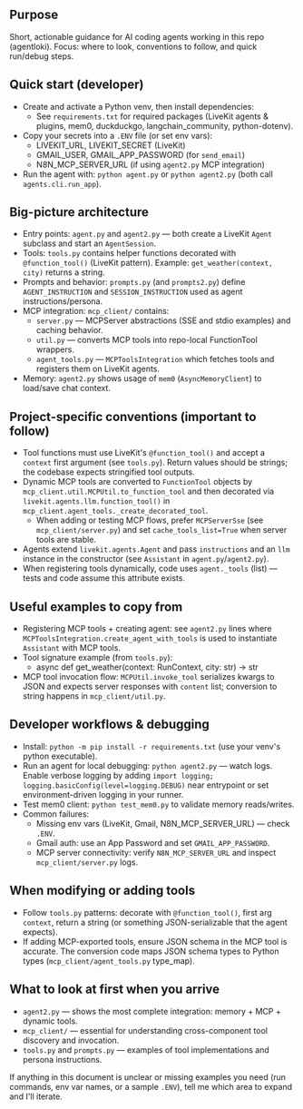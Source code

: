 ## Purpose
Short, actionable guidance for AI coding agents working in this repo (agentloki). Focus: where to look, conventions to follow, and quick run/debug steps.

## Quick start (developer)
- Create and activate a Python venv, then install dependencies:
  - See `requirements.txt` for required packages (LiveKit agents & plugins, mem0, duckduckgo, langchain_community, python-dotenv).
- Copy your secrets into a `.ENV` file (or set env vars):
  - LIVEKIT_URL, LIVEKIT_SECRET (LiveKit)
  - GMAIL_USER, GMAIL_APP_PASSWORD (for `send_email`)
  - N8N_MCP_SERVER_URL (if using `agent2.py` MCP integration)
- Run the agent with: `python agent.py` or `python agent2.py` (both call `agents.cli.run_app`).

## Big-picture architecture
- Entry points: `agent.py` and `agent2.py` — both create a LiveKit `Agent` subclass and start an `AgentSession`.
- Tools: `tools.py` contains helper functions decorated with `@function_tool()` (LiveKit pattern). Example: `get_weather(context, city)` returns a string.
- Prompts and behavior: `prompts.py` (and `prompts2.py`) define `AGENT_INSTRUCTION` and `SESSION_INSTRUCTION` used as agent instructions/persona.
- MCP integration: `mcp_client/` contains:
  - `server.py` — MCPServer abstractions (SSE and stdio examples) and caching behavior.
  - `util.py` — converts MCP tools into repo-local FunctionTool wrappers.
  - `agent_tools.py` — `MCPToolsIntegration` which fetches tools and registers them on LiveKit agents.
- Memory: `agent2.py` shows usage of `mem0` (`AsyncMemoryClient`) to load/save chat context.

## Project-specific conventions (important to follow)
- Tool functions must use LiveKit's `@function_tool()` and accept a `context` first argument (see `tools.py`). Return values should be strings; the codebase expects stringified tool outputs.
- Dynamic MCP tools are converted to `FunctionTool` objects by `mcp_client.util.MCPUtil.to_function_tool` and then decorated via `livekit.agents.llm.function_tool()` in `mcp_client.agent_tools._create_decorated_tool`.
  - When adding or testing MCP flows, prefer `MCPServerSse` (see `mcp_client/server.py`) and set `cache_tools_list=True` when server tools are stable.
- Agents extend `livekit.agents.Agent` and pass `instructions` and an `llm` instance in the constructor (see `Assistant` in `agent.py`/`agent2.py`).
- When registering tools dynamically, code uses `agent._tools` (list) — tests and code assume this attribute exists.

## Useful examples to copy from
- Registering MCP tools + creating agent: see `agent2.py` lines where `MCPToolsIntegration.create_agent_with_tools` is used to instantiate `Assistant` with MCP tools.
- Tool signature example (from `tools.py`):
  - async def get_weather(context: RunContext, city: str) -> str
- MCP tool invocation flow: `MCPUtil.invoke_tool` serializes kwargs to JSON and expects server responses with `content` list; conversion to string happens in `mcp_client/util.py`.

## Developer workflows & debugging
- Install: `python -m pip install -r requirements.txt` (use your venv's python executable).
- Run an agent for local debugging: `python agent2.py` — watch logs. Enable verbose logging by adding `import logging; logging.basicConfig(level=logging.DEBUG)` near entrypoint or set environment-driven logging in your runner.
- Test mem0 client: `python test_mem0.py` to validate memory reads/writes.
- Common failures:
  - Missing env vars (LiveKit, Gmail, N8N_MCP_SERVER_URL) — check `.ENV`.
  - Gmail auth: use an App Password and set `GMAIL_APP_PASSWORD`.
  - MCP server connectivity: verify `N8N_MCP_SERVER_URL` and inspect `mcp_client/server.py` logs.

## When modifying or adding tools
- Follow `tools.py` patterns: decorate with `@function_tool()`, first arg `context`, return a string (or something JSON-serializable that the agent expects).
- If adding MCP-exported tools, ensure JSON schema in the MCP tool is accurate. The conversion code maps JSON schema types to Python types (`mcp_client/agent_tools.py` type_map).

## What to look at first when you arrive
- `agent2.py` — shows the most complete integration: memory + MCP + dynamic tools.
- `mcp_client/` — essential for understanding cross-component tool discovery and invocation.
- `tools.py` and `prompts.py` — examples of tool implementations and persona instructions.

If anything in this document is unclear or missing examples you need (run commands, env var names, or a sample `.ENV`), tell me which area to expand and I'll iterate.
